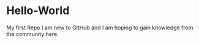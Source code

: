# Hello-World
My first Repo
I am new to GitHub and I am hoping to gain knowledge from the community here.

